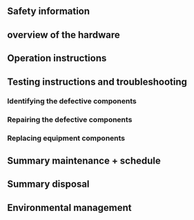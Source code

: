 ## Safety information

## overview of the hardware

## Operation instructions

## Testing instructions and troubleshooting

### Identifying the defective components

### Repairing the defective components

### Replacing equipment components 

## Summary maintenance + schedule

## Summary disposal

## Environmental management